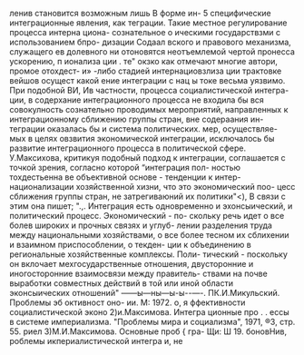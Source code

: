 ленив становится возможным лишь В форме ин-
5 специфические интеграционные явления, как
теграции. Такие местное регулирование процесса интерна циона-
сознательное о ическими государствзми с использованием бпро-
дизации Содаал вского и правового механизма, служащего ев
долевного ни отоновятся неотъемлемой чертой пронесса
ускорению,
п
ионализа ции .
те" окзко как отмечают многие автори, промое отохдест-
и»
-либо стадией интернациовзлиза ции
трактовке
вейшов осущест
какой
ение интеграции с нац
ы токе весьма уязвимо. При подобной
ВИ, Ив частности, процесса социалистической интегра-
ции, в содерхание интеграционного процесса не входила бы вся
совокулность сознательно проводимых мероприятий, направленных
к интеграционному сближению группы стран, вне содераания ин-
теграции оказалась бы и система политических. мер, осуществляе-
мых в целях овзвития экономической интеграции, исключалось бы
развитие интеграционного процесса в политической сфере.
У.Максихова, критикуя подобный подход к интеграции,
соглашается с точкой зрения, согласно которой “интеграция пол-
ностью тохдестьенна ве объективной основе - тенденции к интер-
национализации хозяйственной хизни, что это экономический поо-
цесс сближения группы стран, не затрегиваюний их политики"<),
В связи с этим она пишет; ".,. Интеграция есть одновременно
и эхонсыический, и политический процесс. Экономический - по-
скольку речь идет о все болев широких и прочных связях и углуб-
лении разделения труда между национальными хозяйствами, о все
более тесном их сблихении и взаимном приспособлении, о текден-
ции к объединению в региональные хозяйственные комплексы. Поли-
тический - поскольку он вклочает мехгосударственные отношения,
двусторонние и иногосторонние взаимосвязи между правитель-
ствами на почве выработки совместных действий в той или иной
области эконсыических отношений"
——ы—ны—ы-ы--—-.
ПК.И.Микульский. Проблемы эб октивност оно-
ии. М: 1972. о, я ффективности социалистической эконо
2)и.Максимова. Интегра ционные про
. . ессы в системе империализма.
"Проблемы мира и социализма", 1971, ®3, стр. 55. риел
З)М.И.Максимова. Основные проб { гра-
Щи: Ш 19. боновНив, роблемы икпериалистической интегра
и,
не
